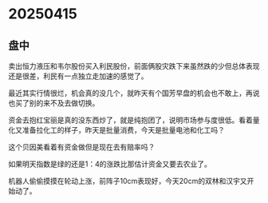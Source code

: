 # 20250415

## 盘中

卖出恒力液压和韦尔股份买入利民股份，前面俩股灾跌下来虽然跌的少但总体表现还是很差，利民有一点独立走加速的感觉了。

最近其实行情很烂，机会真的没几个，就昨天有个国芳早盘的机会也不敢上，再说也买了别的来不及去做切换。

资金去抱红宝丽是真的没东西炒了，就是纯抱团了，说明市场参与度很低。看着量化又准备拉化工的样子，昨天是批量消费，今天是批量电池和化工吗？

这个贝因美看着有资金做但是现在去有赔率吗？

如果明天指数是绿的还是1：4的涨跌比那估计资金又要去农业了。

机器人偷偷摸摸在轮动上涨，前阵子10cm表现好，今天20cm的双林和汉宇又开始动了。
